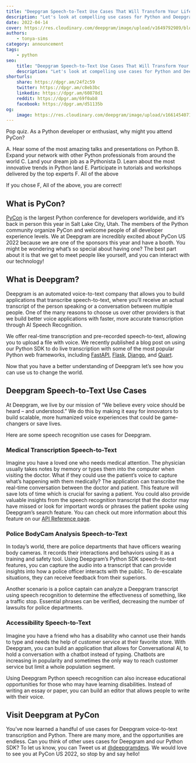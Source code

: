 ```yaml
---
title: "Deepgram Speech-to-Text Use Cases That Will Transform Your Life - (Special PyCon Edition)"
description: "Let's look at compelling use cases for Python and Deepgram's speech recognition technology in preparation for PyCon US 2022."
date: 2022-04-14
cover: https://res.cloudinary.com/deepgram/image/upload/v1649792989/blog/2022/04/pycon-deepgram-usecases/pycon-posts%402x.jpg
authors:
    - tonya-sims
category: announcement
tags:
    - python
seo:
    title: "Deepgram Speech-to-Text Use Cases That Will Transform Your Life - (Special PyCon Edition)"
    description: "Let's look at compelling use cases for Python and Deepgram's speech recognition technology in preparation for PyCon US 2022."
shorturls:
    share: https://dpgr.am/24f2c59
    twitter: https://dpgr.am/c8eb3bc
    linkedin: https://dpgr.am/60878d1
    reddit: https://dpgr.am/69f0ab8
    facebook: https://dpgr.am/d51135b
og:
    image: https://res.cloudinary.com/deepgram/image/upload/v1661454071/blog/pycon-deepgram-usecases/ograph.png
---
```


Pop quiz. As a Python developer or enthusiast, why might you attend PyCon?

A. Hear some of the most amazing talks and presentations on Python
B. Expand your network with other Python professionals from around the world
C. Land your dream job as a Pythonista
D. Learn about the most innovative trends in Python land
E. Participate in tutorials and workshops delivered by the top experts
F. All of the above

If you chose F, All of the above, you are correct!

## What is PyCon?

[PyCon](https://us.pycon.org/2022/) is the largest Python conference for developers worldwide, and it’s back in person this year in Salt Lake City, Utah. The members of the Python community organize PyCon and welcome people of all developer experience levels. We at Deepgram are incredibly excited about PyCon US 2022 because we are one of the sponsors this year and have a booth. You might be wondering what’s so special about having one? The best part about it is that we get to meet people like yourself, and you can interact with our technology!

## What is Deepgram?

Deepgram is an automated voice-to-text company that allows you to build applications that transcribe speech-to-text, where you’ll receive an actual transcript of the person speaking or a conversation between multiple people. One of the many reasons to choose us over other providers is that we build better voice applications with faster, more accurate transcription through AI Speech Recognition.

We offer real-time transcription and pre-recorded speech-to-text, allowing you to upload a file with voice. We recently published a blog post on using our Python SDK to do live transcription with some of the most popular Python web frameworks, including [FastAPI](https://blog.deepgram.com/live-transcription-fastapi/), [Flask](https://blog.deepgram.com/live-transcription-flask/), [Django](https://blog.deepgram.com/live-transcription-django/), and [Quart](https://blog.deepgram.com/live-transcription-quart/).

Now that you have a better understanding of Deepgram let’s see how you can use us to change the world.

## Deepgram Speech-to-Text Use Cases

At Deepgram, we live by our mission of “We believe every voice should be heard – and understood.” We do this by making it easy for innovators to build scalable, more humanized voice experiences that could be game-changers or save lives.

Here are some speech recognition use cases for Deepgram.

### Medical Transcription Speech-to-Text

Imagine you have a loved one who needs medical attention. The physician usually takes notes by memory or types them into the computer when visiting the doctor. What if they could use the patient’s voice to capture what’s happening with them medically? The application can transcribe the real-time conversation between the doctor and patient. This feature will save lots of time which is crucial for saving a patient. You could also provide valuable insights from the speech recognition transcript that the doctor may have missed or look for important words or phrases the patient spoke using Deepgram’s search feature. You can check out more information about this feature on our [API Reference page](https://developers.deepgram.com/api-reference/).

### Police BodyCam Analysis Speech-to-Text

In today’s world, there are police departments that have officers wearing body cameras. It records their interactions and behaviors using it as a training and safety tool. Using Deepgram’s Python SDK speech-to-text features, you can capture the audio into a transcript that can provide insights into how a police officer interacts with the public. To de-escalate situations, they can receive feedback from their superiors.

Another scenario is a police captain can analyze a Deepgram transcript using speech recognition to determine the effectiveness of something, like a traffic stop. Essential phrases can be verified, decreasing the number of lawsuits for police departments.

### Accessibility Speech-to-Text

Imagine you have a friend who has a disability who cannot use their hands to type and needs the help of customer service at their favorite store. With Deepgram, you can build an application that allows for Conversational AI, to hold a conversation with a chatbot instead of typing. Chatbots are increasing in popularity and sometimes the only way to reach customer service but limit a whole population segment.

Using Deepgram Python speech recognition can also increase educational opportunities for those who may have learning disabilities. Instead of writing an essay or paper, you can build an editor that allows people to write with their voice.

## Visit Deepgram at PyCon

You’ve now learned a handful of use cases for Deepgram voice-to-text transcription and Python. There are many more, and the opportunities are endless. Can you think of other uses cases for Deepgram and our Python SDK? To let us know, you can Tweet us at [@deepgramdevs](https://twitter.com/DeepgramDevs). We would love to see you at PyCon US 2022, so stop by and say hello!

        